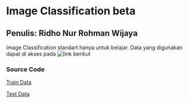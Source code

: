 # Image Classification beta
## Penulis: Ridho Nur Rohman Wijaya
Image Classification standart hanya untuk belajar. Data yang digunakan dapat di akses pada ![link berikut](https://drive.google.com/drive/folders/1RT8OKTI2CfdmB755CW0N-JFZQa8mBaDU?usp=sharing)

### Source Code
[Train Data](https://github.com/RinRoya/Image-Classification-beta/blob/main/ProductDetection50ImageTrain.m)

[Test Data](https://github.com/RinRoya/Image-Classification-beta/blob/main/ProductDetection50ImageTest.m)
